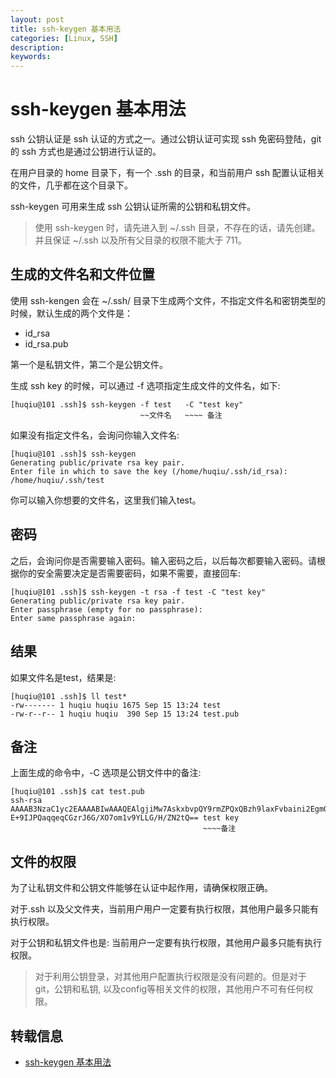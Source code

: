 ```yaml
---
layout: post
title: ssh-keygen 基本用法
categories: [Linux, SSH]
description:
keywords: 
---
```


# ssh-keygen 基本用法

ssh 公钥认证是 ssh 认证的方式之一。通过公钥认证可实现 ssh 免密码登陆，git 的 ssh 方式也是通过公钥进行认证的。

在用户目录的 home 目录下，有一个 .ssh 的目录，和当前用户 ssh 配置认证相关的文件，几乎都在这个目录下。

ssh-keygen 可用来生成 ssh 公钥认证所需的公钥和私钥文件。

> 使用 ssh-keygen 时，请先进入到 ~/.ssh 目录，不存在的话，请先创建。并且保证 ~/.ssh 以及所有父目录的权限不能大于 711。

## 生成的文件名和文件位置

使用 ssh-kengen 会在 ~/.ssh/ 目录下生成两个文件，不指定文件名和密钥类型的时候，默认生成的两个文件是：

- id_rsa
- id_rsa.pub

第一个是私钥文件，第二个是公钥文件。

生成 ssh key 的时候，可以通过 -f 选项指定生成文件的文件名，如下:

```
[huqiu@101 .ssh]$ ssh-keygen -f test   -C "test key"
                             ~~文件名   ~~~~ 备注
```

如果没有指定文件名，会询问你输入文件名:

```
[huqiu@101 .ssh]$ ssh-keygen
Generating public/private rsa key pair.
Enter file in which to save the key (/home/huqiu/.ssh/id_rsa): /home/huqiu/.ssh/test
```

你可以输入你想要的文件名，这里我们输入test。

## 密码

之后，会询问你是否需要输入密码。输入密码之后，以后每次都要输入密码。请根据你的安全需要决定是否需要密码，如果不需要，直接回车:

```
[huqiu@101 .ssh]$ ssh-keygen -t rsa -f test -C "test key"
Generating public/private rsa key pair.
Enter passphrase (empty for no passphrase):
Enter same passphrase again:
```

## 结果

如果文件名是test，结果是:

```
[huqiu@101 .ssh]$ ll test*
-rw------- 1 huqiu huqiu 1675 Sep 15 13:24 test
-rw-r--r-- 1 huqiu huqiu  390 Sep 15 13:24 test.pub
```

## 备注

上面生成的命令中，-C 选项是公钥文件中的备注:

```
[huqiu@101 .ssh]$ cat test.pub
ssh-rsa
AAAAB3NzaC1yc2EAAAABIwAAAQEAlgjiMw7AskxbvpQY9rmZPQxQBzh9laxFvbaini2EgmQkNsXBA9WJOXn2YBJauoiVsdUKBWA97avjsobrTxsCYvFr1yQQvTfTlbqlqGNIhQc/3HjTl2pIkClpDWvBrRN+jpyESS4MNbfOL1qjT4c/QhGvj6U6HrN6kUyn58oyyJpTzOLG74AZELJ2Led57QvTw1yJXZuAMWioR0A3BGd25fdocLX3ebux6ya8AsloOVYfsAqGlggrARe6FXjLfMH4a/nxaAdiDYVXU/Vr1ybK9P7SfyEDGJi3JtgiPUlA6vPxUC
E+9IJPQaqqeqCGzrJ6G/XO7om1v9YLLG/H/ZN2tQ== test key
                                           ~~~~备注
```

## 文件的权限

为了让私钥文件和公钥文件能够在认证中起作用，请确保权限正确。

对于.ssh 以及父文件夹，当前用户用户一定要有执行权限，其他用户最多只能有执行权限。

对于公钥和私钥文件也是: 当前用户一定要有执行权限，其他用户最多只能有执行权限。

> 对于利用公钥登录，对其他用户配置执行权限是没有问题的。但是对于git，公钥和私钥, 以及config等相关文件的权限，其他用户不可有任何权限。

## 转载信息

- [ssh-keygen 基本用法](https://www.liaohuqiu.net/cn/posts/ssh-keygen-abc/)

